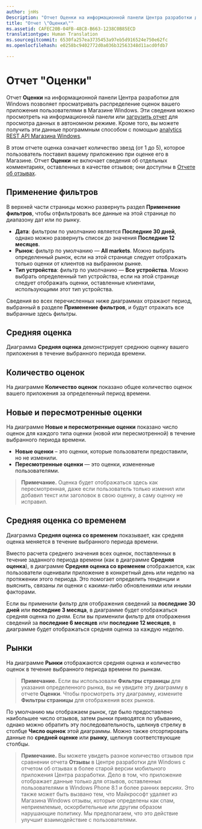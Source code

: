 ```yaml
---
author: jnHs
Description: "Отчет Оценки на информационной панели Центра разработки для Windows позволяет просматривать распределение оценок вашего приложения пользователями в Магазине Windows."
title: "Отчет \"Оценки\""
ms.assetid: CAFEC20B-04FB-48C8-B663-1238C0B85ECD
translationtype: Human Translation
ms.sourcegitcommit: 6530fa257ea3735453a97eb5d916524e750e62fc
ms.openlocfilehash: e0258bc9402772d0a036b32563348d11acd0fdb7

---
```


# Отчет "Оценки"


Отчет **Оценки** на информационной панели Центра разработки для Windows позволяет просматривать распределение оценок вашего приложения пользователями в Магазине Windows. Эти сведения можно просмотреть на информационной панели или [загрузить отчет](download-analytic-reports.md) для просмотра данных в автономном режиме. Кроме того, вы можете получить эти данные программным способом с помощью [analytics REST API Магазина Windows](../monetize/access-analytics-data-using-windows-store-services.md).

В этом отчете оценка означает количество звезд (от 1 до 5), которое пользователь поставил вашему приложению при оценке его в Магазине. Отчет **Оценки** не включает сведения об отдельных комментариях, оставленных в качестве отзывов; они доступны в [Отчете об отзывах](reviews-report.md).

## Применение фильтров


В верхней части страницы можно развернуть раздел **Применение фильтров**, чтобы отфильтровать все данные на этой странице по диапазону дат или по рынку.

-   **Дата**: фильтром по умолчанию является **Последние 30 дней**, однако можно развернуть список до значения **Последние 12 месяцев**.
-   **Рынок**: фильтр по умолчанию — **All markets**. Можно выбрать определенный рынок, если на этой странице следует отображать только оценки от клиентов на выбранном рынке.
-   **Тип устройства**: фильтр по умолчанию — **Все устройства**. Можно выбрать определенный тип устройства, если на этой странице следует отображать оценки, оставленные клиентами, использующими этот тип устройства.

Сведения во всех перечисленных ниже диаграммах отражают период, выбранный в разделе **Применение фильтров**, и будут отражать все выбранные здесь фильтры.

## Средняя оценка


Диаграмма **Средняя оценка** демонстрирует среднюю оценку вашего приложения в течение выбранного периода времени.

## Количество оценок


На диаграмме **Количество оценок** показано общее количество оценок вашего приложения за определенный период времени.

## Новые и пересмотренные оценки


На диаграмме **Новые и пересмотренные оценки** показано число оценок для каждого типа оценки (новой или пересмотренной) в течение выбранного периода времени.

-   **Новые оценки** – это оценки, которые пользователи предоставили, но не изменили.
-   **Пересмотренные оценки** — это оценки, измененные пользователями.

>**Примечание.** Оценка будет отображаться здесь как пересмотренная, даже если пользователь только изменил или добавил текст или заголовок в свою оценку, а саму оценку не исправил.

## Средняя оценка со временем


Диаграмма **Средняя оценка со временем** показывает, как средняя оценка меняется в течение выбранного периода времени.

Вместо расчета среднего значения всех оценок, поставленных в течение заданного периода времени (как в диаграмме **Средняя оценка**), в диаграмме **Средняя оценка со временем** отображается, как пользователи оценивали приложение в конкретный день или неделю на протяжении этого периода. Это помогает определить тенденции и выяснить, связаны ли оценки с какими-либо обновлениями или иными факторами.

Если вы применили фильтр для отображения сведений за **последние 30 дней** или **последние 3 месяца**, в диаграмме будет отображаться средняя оценка по дням. Если вы применили фильтр для отображения сведений за **последние 6 месяцев** или **последние 12 месяцев**, в диаграмме будет отображаться средняя оценка за каждую неделю.

## Рынки


На диаграмме **Рынки** отображаются средняя оценка и количество оценок в течение выбранного периода времени по рынкам.

> **Примечание.** Если вы использовали **Фильтры страницы** для указания определенного рынка, вы не увидите эту диаграмму в отчете **Оценки**. Чтобы просмотреть эту диаграмму, измените **Фильтры страницы** для отображения всех рынков.

По умолчанию мы отображаем рынок, где было предоставлено наибольшее число отзывов, затем рынки приводятся по убыванию, однако можно обратить эту последовательность, щелкнув стрелку в столбце **Число оценок** этой диаграммы. Можно также отсортировать данные по **средней оценке** или **рынку**, щелкнув соответствующие столбцы.

> **Примечание.** Вы можете увидеть разное количество отзывов при сравнении отчета **Отзывы** в Центре разработки для Windows с отчетом об отзывах в более старой версии мобильного приложения Центра разработки. Дело в том, что приложение отображает данные только для отзывов, оставленных пользователями в Windows Phone 8.1 и более ранних версиях. Это также может быть вызвано тем, что Майкрософт удаляет из Магазина Windows отзывы, которые определены как спам, неприемлемые, оскорбительные или другим образом нарушающие политику. Мы предполагаем, что это действие улучшит взаимодействие с пользователями.

 

 



<!--HONumber=Jun16_HO4-->


